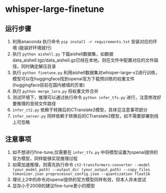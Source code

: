 # whisper-large-finetune

## 运行步骤
1. 利用anaconda 执行命令 `pip install -r requirements.txt` 安装对应的环境 (能装好环境就行)
2. 执行 `python aishell.py` 下载aishell数据集，如数据data_aishell.tgz/data_aishell.gz已经在本地，则在文件中配置对应的文件路径，同时确定解压目录
2. 执行 `python finetune.py` 利用aishell数据集对whisper-large-v2进行训练，模型可以在huggingface找到openai官方下载预训练的权重文件(huggingface目前在国内被墙的厉害)
3. 执行 `python merge_lora.py` 将权重文件合并
4. 测试环境下，推理可以通过执行命令 `python infer_tfs.py` 进行，注意修改好要推理的音频文件路径
5. `infer_ct2.py` 依赖于转换后的CTranslate2模型，具体见注意事项部分
6. `infer_server.py` 同样依赖于转换后的CTranslate2模型，如不需要部署到线上可忽略

## 注意事项
1. 如不想进行fine-tune,仅需要在 `infer_tfs.py` 中将模型设置为openai提供的官方模型，同样能够实现推理过程
2. 如需加速推理，则需先执行命令 `ct2-transformers-converter --model (your_model_path) --output_dir (your_output_path) --copy_files tokenizer.json preprocessor_config.json --quantization float16`
3. 理论上2中的命令对openai提供的官方模型同样有效，但本人并未尝试
4. 显存小于20GB的建议fine-tune更小的模型

